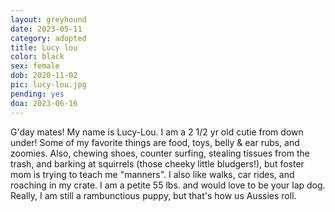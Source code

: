 ```yaml
---
layout: greyhound
date: 2023-05-11
category: adopted
title: Lucy lou
color: black
sex: female
dob: 2020-11-02
pic: lucy-lou.jpg
pending: yes
doa: 2023-06-16
---
```

G'day mates! My name is Lucy-Lou. I am a 2 1/2 yr old cutie from down under! Some of my favorite things are food, toys, belly & ear rubs, and zoomies. Also, chewing shoes, counter surfing, stealing tissues from the trash, and barking at squirrels (those cheeky little bludgers!), but foster mom is trying to teach me "manners". I also like walks, car rides, and roaching in my crate. I am a petite 55 lbs. and would love to be your lap dog. Really, I am still a rambunctious puppy, but that's how us Aussies roll. 
